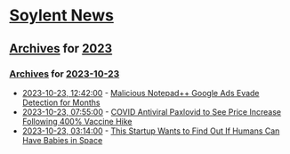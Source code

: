 # [Soylent News](../../../README.md)

## [Archives](../../index.md) for [2023](../index.md)

### [Archives](../../index.md) for [2023-10-23](index.md)

* [2023-10-23, 12:42:00](https://soylentnews.org/article.pl?sid=23/10/23/0039253&from=rss) - [Malicious Notepad++ Google Ads Evade Detection for Months](https://soylentnews.org/article.pl?sid=23/10/23/0039253&from=rss)
* [2023-10-23, 07:55:00](https://soylentnews.org/article.pl?sid=23/10/22/0436211&from=rss) - [COVID Antiviral Paxlovid to See Price Increase Following 400% Vaccine Hike](https://soylentnews.org/article.pl?sid=23/10/22/0436211&from=rss)
* [2023-10-23, 03:14:00](https://soylentnews.org/article.pl?sid=23/10/22/0429229&from=rss) - [This Startup Wants to Find Out If Humans Can Have Babies in Space](https://soylentnews.org/article.pl?sid=23/10/22/0429229&from=rss)
